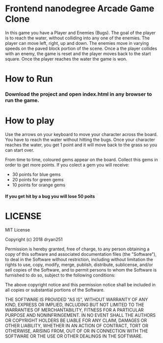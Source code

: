 # **Frontend nanodegree Arcade Game Clone**

In this game you have a Player and Enemies (Bugs). The goal of the player is to reach the water, without colliding into any one of the enemies. The player can move left, right, up and down. The enemies move in varying speeds on the paved block portion of the scene. Once a the player collides with an enemy, the game is reset and the player moves back to the start square. Once the player reaches the water the game is won.

# How to Run
### Download the project and open index.html in any browser to run the game.

# How to play

Use the arrows on your keyboard  to move your character across the board.
You have to reach the water without hitting the bugs. Once your character reaches the water, you get 1 point and it will move back to the grass so you can start over.

From time to time, coloured gems appear on the board. Collect this gems in order to get more points.
If you colect a gem you will receive:
* 30 points for blue gems
* 20 points for green gems
* 10 points for orange gems

#### If you get hit by a bug you will lose 50 poits

# **LICENSE**
MIT License

Copyright (c) 2018 dryan251

Permission is hereby granted, free of charge, to any person obtaining a copy
of this software and associated documentation files (the "Software"), to deal
in the Software without restriction, including without limitation the rights
to use, copy, modify, merge, publish, distribute, sublicense, and/or sell
copies of the Software, and to permit persons to whom the Software is
furnished to do so, subject to the following conditions:

The above copyright notice and this permission notice shall be included in all
copies or substantial portions of the Software.

THE SOFTWARE IS PROVIDED "AS IS", WITHOUT WARRANTY OF ANY KIND, EXPRESS OR
IMPLIED, INCLUDING BUT NOT LIMITED TO THE WARRANTIES OF MERCHANTABILITY,
FITNESS FOR A PARTICULAR PURPOSE AND NONINFRINGEMENT. IN NO EVENT SHALL THE
AUTHORS OR COPYRIGHT HOLDERS BE LIABLE FOR ANY CLAIM, DAMAGES OR OTHER
LIABILITY, WHETHER IN AN ACTION OF CONTRACT, TORT OR OTHERWISE, ARISING FROM,
OUT OF OR IN CONNECTION WITH THE SOFTWARE OR THE USE OR OTHER DEALINGS IN THE
SOFTWARE.